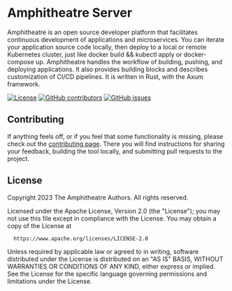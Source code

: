 # Amphitheatre Server

Amphitheatre is an open source developer platform that facilitates continuous
development of applications and microservices. You can iterate your application
source code locally, then deploy to a local or remote Kubernetes cluster, just
like docker build && kubectl apply or docker-compose up. Amphitheatre handles
the workflow of building, pushing, and deploying applications. It also provides
building blocks and describes customization of CI/CD pipelines. It is written in
Rust, with the Axum framework.

[![License](https://img.shields.io/github/license/amphitheatre-app/amphitheatre)](https://github.com/amphitheatre-app/amphitheatre/blob/master/LICENSE)
[![GitHub
contributors](https://img.shields.io/github/contributors/amphitheatre-app/amphitheatre)](https://github.com/amphitheatre-app/amphitheatre/graphs/contributors)
[![GitHub
issues](https://img.shields.io/github/issues/amphitheatre-app/amphitheatre)](https://github.com/amphitheatre-app/amphitheatre/issues)

## Contributing

If anything feels off, or if you feel that some functionality is missing, please
check out the [contributing
page](https://docs.amphitheatre.app/contributing/). There you will find
instructions for sharing your feedback, building the tool locally, and
submitting pull requests to the project.

## License

Copyright 2023 The Amphitheatre Authors. All rights reserved.

Licensed under the Apache License, Version 2.0 (the "License");
you may not use this file except in compliance with the License.
You may obtain a copy of the License at

      https://www.apache.org/licenses/LICENSE-2.0

Unless required by applicable law or agreed to in writing, software
distributed under the License is distributed on an "AS IS" BASIS,
WITHOUT WARRANTIES OR CONDITIONS OF ANY KIND, either express or implied.
See the License for the specific language governing permissions and
limitations under the License.
